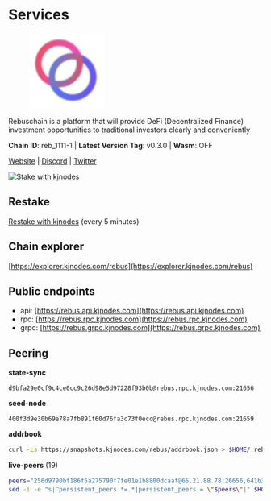 # Services

<figure><img src="https://raw.githubusercontent.com/kj89/cosmos-images/main/logos/rebus.png" width="150" alt=""><figcaption></figcaption></figure>

Rebuschain is a platform that will provide DeFi (Decentralized Finance)  investment opportunities to traditional investors clearly and conveniently

**Chain ID**: reb_1111-1 | **Latest Version Tag**: v0.3.0 | **Wasm**: OFF

[Website](https://www.rebuschain.com) | [Discord](https://discord.gg/rebuschain) | [Twitter](https://twitter.com/RebusChain)

[![Stake with kjnodes](https://i.ibb.co/cr44Q8j/button-stake-with-kjnodes.png)](https://restake.app/rebus/rebusvaloper1vndzy8y55ylgpmmsc34uy8rm6kqlml6ffs9lrv)

## Restake

[Restake with kjnodes](https://restake.app/rebus/rebusvaloper1vndzy8y55ylgpmmsc34uy8rm6kqlml6ffs9lrv) (every 5 minutes)
## Chain explorer
[https://explorer.kjnodes.com/rebus](https://explorer.kjnodes.com/rebus)

## Public endpoints

* api: [https://rebus.api.kjnodes.com](https://rebus.api.kjnodes.com)
* rpc: [https://rebus.rpc.kjnodes.com](https://rebus.rpc.kjnodes.com)
* grpc: [https://rebus.grpc.kjnodes.com](https://rebus.grpc.kjnodes.com)

## Peering

**state-sync**

```text
d9bfa29e0cf9c4ce0cc9c26d98e5d97228f93b0b@rebus.rpc.kjnodes.com:21656
```

**seed-node**

```text
400f3d9e30b69e78a7fb891f60d76fa3c73f0ecc@rebus.rpc.kjnodes.com:21659
```

**addrbook**
```bash
curl -Ls https://snapshots.kjnodes.com/rebus/addrbook.json > $HOME/.rebusd/config/addrbook.json
```

**live-peers** (19)
```bash
peers="256d9790bf186f5a275790f7fe01e1b8800dcaaf@65.21.88.78:26656,641b33b0e909630868133820605edf2b4ba4969a@65.109.49.109:26656,5f29f14fe3dd7e1d86caa4d344e67ee81c32255f@65.109.37.228:26656,e772ebf24c2fda82456812050fee31e19c9455fc@65.109.122.105:61456,e6f1684ed8ed5c586b188bf7088026da4ffdaff6@134.65.193.78:26656,ff7621be29e39e9fdf07f2501e1a217201ca29ee@213.239.207.175:39656,faf349e185255c4aa2786da4f8ac70ea13849db0@169.155.45.128:26656,8f023504e27873141164b6fbf1c4b788ff8d533b@159.69.200.24:26656,05483a7ec0160b17de1ad8e7793c7502e70e5525@146.59.85.223:17256,ce38728ac38ebbb4a72d496d42f8e9030af441d7@162.19.137.25:26656,69e27ab9b46350654805df3ea8d9ac2f00af4e4c@38.242.244.85:26656,e056318da91e77585f496333040e00e12f6941d1@51.83.97.166:26656,30ff8100fefac53ee40ef7631f1a3c66ca2b82cf@135.181.164.90:26656,b1dcbb37514fbe215be54079e71aa39dac7fd0ae@64.5.123.203:26656,d3a8fdbe6776fc71998fa893abcd634461b52b19@65.109.92.241:40106,87102b5dd22c1d17f97197c078f23726ae3c6214@91.157.60.253:26656,6ac55af662061d3669d7c70961a8fd87ba2f2075@65.108.200.142:26696,ea5e7a6b9a5c18c6455e7a8c583c129c5821a452@51.178.80.111:26656,d9bfa29e0cf9c4ce0cc9c26d98e5d97228f93b0b@65.109.88.38:21656"
sed -i -e "s|^persistent_peers *=.*|persistent_peers = \"$peers\"|" $HOME/.rebusd/config/config.toml
```
